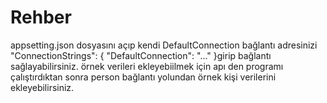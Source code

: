# Rehber

appsetting.json dosyasını açıp kendi  DefaultConnection  bağlantı adresinizi "ConnectionStrings": {
    "DefaultConnection": "..."
  }girip bağlantı sağlayabilirsiniz. örnek verileri ekleyebiilmek için apı den programı çalıştırdıktan sonra person bağlantı yolundan örnek kişi verilerini ekleyebilirsiniz.
